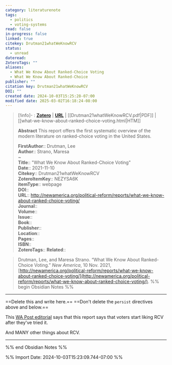 ```yaml
---
category: literaturenote
tags:
  - politics
  - voting-systems
read: false
in-progress: false
linked: true
citekey: Drutman21whatWeKnowRCV
status:
  - unread
dateread: 
ZoteroTags: ""
aliases:
  - What We Know About Ranked-Choice Voting
  - What We Know About Ranked-Choice
publisher: ""
citation key: Drutman21whatWeKnowRCV
DOI: ""
created date: 2024-10-03T15:25:28-07:00
modified date: 2025-03-02T16:18:24-08:00
---
```


> [!info]- : [**Zotero**](zotero://select/library/items/NEZYSA6K)   | [**URL**](http://newamerica.org/political-reform/reports/what-we-know-about-ranked-choice-voting/) | [[Drutman21whatWeKnowRCV.pdf|PDF]] | [[what-we-know-about-ranked-choice-voting.html|HTM]]
>
> 
> **Abstract**
> This report offers the first systematic overview of the modern literature on ranked-choice voting in the United States.
> 
> 
> **FirstAuthor**:: Drutman, Lee  
> **Author**:: Strano, Maresa  
~    
> **Title**:: "What We Know About Ranked-Choice Voting"  
> **Date**:: 2021-11-10  
> **Citekey**:: Drutman21whatWeKnowRCV  
> **ZoteroItemKey**:: NEZYSA6K  
> **itemType**:: webpage  
> **DOI**::   
> **URL**:: http://newamerica.org/political-reform/reports/what-we-know-about-ranked-choice-voting/  
> **Journal**::   
> **Volume**::   
> **Issue**::   
> **Book**::   
> **Publisher**::   
> **Location**::    
> **Pages**::   
> **ISBN**::   
> **ZoteroTags**:: 
> **Related**:: 

> Drutman, Lee, and Maresa Strano. “What We Know About Ranked-Choice Voting.” _New America_, 10 Nov. 2021, [http://newamerica.org/political-reform/reports/what-we-know-about-ranked-choice-voting/](http://newamerica.org/political-reform/reports/what-we-know-about-ranked-choice-voting/).
%% begin Obsidian Notes %%
___
==Delete this and write here.==
==Don't delete the `persist` directives above and below.==

This [WA Post editorial](https://www.washingtonpost.com/opinions/2024/10/03/ranked-choice-instant-runoff-ballot-initiatives-dc/) says that this report says that voters start liking RCV after they've tried it.

And MANY other things about RCV.
___
%% end Obsidian Notes %%



%% Import Date: 2024-10-03T15:23:09.744-07:00 %%
